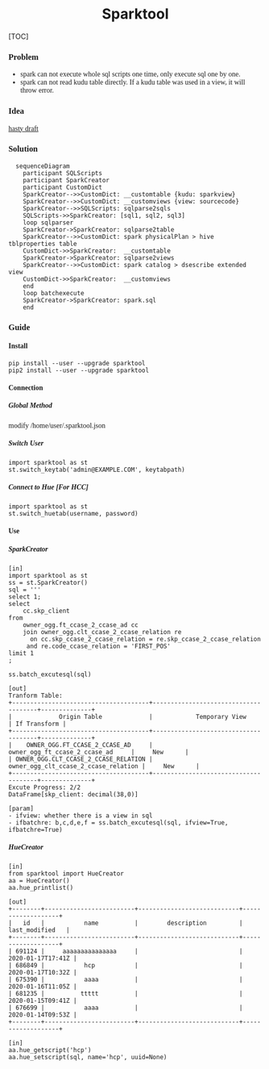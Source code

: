 <h1 align="center">Sparktool</h1>

[TOC]

<font face="Calibri">

### Problem
- spark can not execute whole sql scripts one time, only execute sql one by one.
- spark can not read kudu table directly. If a kudu table was used in a view, it will throw error.

### Idea
[hasty draft](https://github.com/renyumm/sparktool/blob/master/Sparkcreator.png)

### Solution
```mermaid
  sequenceDiagram
	participant SQLScripts
    participant SparkCreator
    participant CustomDict
    SparkCreator-->>CustomDict: __customtable {kudu: sparkview}
    SparkCreator-->>CustomDict: __customviews {view: sourcecode}
    SparkCreator-->>SQLScripts: sqlparse2sqls
    SQLScripts->>SparkCreator: [sql1, sql2, sql3]
    loop sqlparser
    SparkCreator->SparkCreator: sqlparse2table
    SparkCreator-->>CustomDict: spark physicalPlan > hive tblproperties table
    CustomDict->>SparkCreator:  __customtable
    SparkCreator->SparkCreator: sqlparse2views
    SparkCreator-->>CustomDict: spark catalog > dsescribe extended view
    CustomDict->>SparkCreator:  __customviews
    end
    loop batchexecute
    SparkCreator->SparkCreator: spark.sql 
    end
```

### Guide
#### Install
```
pip install --user --upgrade sparktool
pip2 install --user --upgrade sparktool
```

#### Connection 
##### Global Method
modify /home/user/.sparktool.json

##### Switch User
```
import sparktool as st
st.switch_keytab('admin@EXAMPLE.COM', keytabpath)
```

##### Connect to Hue [For HCC]
```
import sparktool as st
st.switch_huetab(username, password)
```

#### Use
##### SparkCreator
```
[in]
import sparktool as st
ss = st.SparkCreator()
sql = '''
select 1;
select
    cc.skp_client
from
    owner_ogg.ft_ccase_2_ccase_ad cc
    join owner_ogg.clt_ccase_2_ccase_relation re
      on cc.skp_ccase_2_ccase_relation = re.skp_ccase_2_ccase_relation
     and re.code_ccase_relation = 'FIRST_POS' 
limit 1
;

ss.batch_excutesql(sql)

[out]
Tranform Table:
+--------------------------------------+--------------------------------------+--------------+
|             Origin Table             |            Temporary View            | If Transform |
+--------------------------------------+--------------------------------------+--------------+
|    OWNER_OGG.FT_CCASE_2_CCASE_AD     |    owner_ogg_ft_ccase_2_ccase_ad     |     New      |
| OWNER_OGG.CLT_CCASE_2_CCASE_RELATION | owner_ogg_clt_ccase_2_ccase_relation |     New      |
+--------------------------------------+--------------------------------------+--------------+
Excute Progress: 2/2
DataFrame[skp_client: decimal(38,0)]

[param]
- ifview: whether there is a view in sql
- ifbatchre: b,c,d,e,f = ss.batch_excutesql(sql, ifview=True, ifbatchre=True)
```
  
##### HueCreator
```
[in]
from sparktool import HueCreator
aa = HueCreator()
aa.hue_printlist()

[out]
+--------+-------------------------+----------------------------+-------------------+
|   id   |           name          |        description         |   last_modified   |
+--------+-------------------------+----------------------------+-------------------+
| 691124 |     aaaaaaaaaaaaaaa     |                            | 2020-01-17T17:41Z |
| 686849 |           hcp           |                            | 2020-01-17T10:32Z |
| 675390 |           aaaa          |                            | 2020-01-16T11:05Z |
| 681235 |          ttttt          |                            | 2020-01-15T09:41Z |
| 676699 |           aaaa          |                            | 2020-01-14T09:53Z |
+--------+-------------------------+----------------------------+-------------------+

[in]
aa.hue_getscript('hcp')
aa.hue_setscript(sql, name='hcp', uuid=None)
```
</font>
